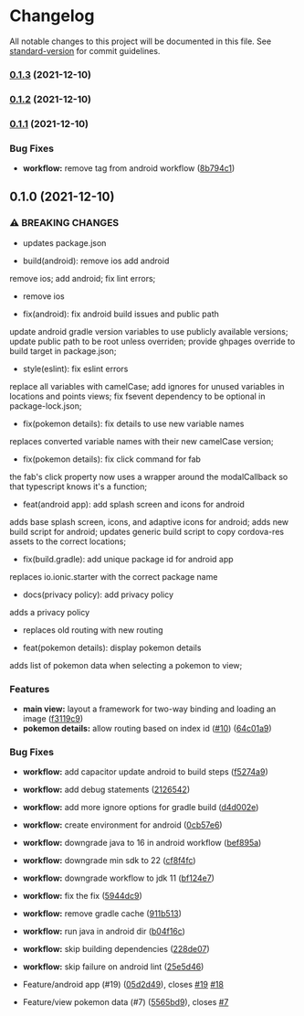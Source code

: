 # Changelog

All notable changes to this project will be documented in this file. See [standard-version](https://github.com/conventional-changelog/standard-version) for commit guidelines.

### [0.1.3](https://github.com/brentspector/reborn-pokepedia/compare/v0.1.2...v0.1.3) (2021-12-10)

### [0.1.2](https://github.com/brentspector/reborn-pokepedia/compare/v0.1.1...v0.1.2) (2021-12-10)

### [0.1.1](https://github.com/brentspector/reborn-pokepedia/compare/v0.1.0...v0.1.1) (2021-12-10)


### Bug Fixes

* **workflow:** remove tag from android workflow ([8b794c1](https://github.com/brentspector/reborn-pokepedia/commit/8b794c168168f814c451031ccf23322e95aa3811))

## 0.1.0 (2021-12-10)


### ⚠ BREAKING CHANGES

* updates package.json

* build(android): remove ios add android

remove ios; add android; fix lint errors;
* remove ios

* fix(android): fix android build issues and public path

update android gradle version variables to use publicly available versions; update public path to be
root unless overriden; provide ghpages override to build target in package.json;

* style(eslint): fix eslint errors

replace all variables with camelCase; add ignores for unused variables in locations and points
views; fix fsevent dependency to be optional in package-lock.json;

* fix(pokemon details): fix details to use new variable names

replaces converted variable names with their new camelCase version;

* fix(pokemon details): fix click command for fab

the fab's click property now uses a wrapper around the modalCallback so that typescript knows it's a
function;

* feat(android app): add splash screen and icons for android

adds base splash screen, icons, and adaptive icons for android; adds new build script for android;
updates generic build script to copy cordova-res assets to the correct locations;

* fix(build.gradle): add unique package id for android app

replaces io.ionic.starter with the correct package name

* docs(privacy policy): add privacy policy

adds a privacy policy
* replaces old routing with new routing

* feat(pokemon details): display pokemon details

adds list of pokemon data when selecting a pokemon to view;

### Features

* **main view:** layout a framework for two-way binding and loading an image ([f3119c9](https://github.com/brentspector/reborn-pokepedia/commit/f3119c91a6611689a4d79ad344e627fd41172812))
* **pokemon details:** allow routing based on index id ([#10](https://github.com/brentspector/reborn-pokepedia/issues/10)) ([64c01a9](https://github.com/brentspector/reborn-pokepedia/commit/64c01a994876c3244d89e562a26279f3ce6c806e))


### Bug Fixes

* **workflow:** add capacitor update android to build steps ([f5274a9](https://github.com/brentspector/reborn-pokepedia/commit/f5274a920975ca29760861998f1886a66c761f1b))
* **workflow:** add debug statements ([2126542](https://github.com/brentspector/reborn-pokepedia/commit/2126542ec6702fd7ec9426f6aa43434cf1161ec0))
* **workflow:** add more ignore options for gradle build ([d4d002e](https://github.com/brentspector/reborn-pokepedia/commit/d4d002e8ba28e6ec1a647a9afc814ad2366c3fbd))
* **workflow:** create environment for android ([0cb57e6](https://github.com/brentspector/reborn-pokepedia/commit/0cb57e62a0f1f7c4bf1393d1995abc20646d608e))
* **workflow:** downgrade java to 16 in android workflow ([bef895a](https://github.com/brentspector/reborn-pokepedia/commit/bef895a9e2a9fa9cb6c6e2cbc50a0e1e7e985647))
* **workflow:** downgrade min sdk to 22 ([cf8f4fc](https://github.com/brentspector/reborn-pokepedia/commit/cf8f4fc3d555332439b20645667d20d91e368e88))
* **workflow:** downgrade workflow to jdk 11 ([bf124e7](https://github.com/brentspector/reborn-pokepedia/commit/bf124e7839e6ee20a785584cb427c8ea81680017))
* **workflow:** fix the fix ([5944dc9](https://github.com/brentspector/reborn-pokepedia/commit/5944dc910b68778f6241b0dc35e659d7442be5de))
* **workflow:** remove gradle cache ([911b513](https://github.com/brentspector/reborn-pokepedia/commit/911b51385eddfb734d04a659c960955f34e3a18f))
* **workflow:** run java in android dir ([b04f16c](https://github.com/brentspector/reborn-pokepedia/commit/b04f16c53fc86aab8ece133d790ef2efa43640a1))
* **workflow:** skip building dependencies ([228de07](https://github.com/brentspector/reborn-pokepedia/commit/228de07270eb1eacfbaf13a7a884296cdbd56cea))
* **workflow:** skip failure on android lint ([25e5d46](https://github.com/brentspector/reborn-pokepedia/commit/25e5d465c0f772cdb674222c74dcdfe52b991e2e))


* Feature/android app (#19) ([05d2d49](https://github.com/brentspector/reborn-pokepedia/commit/05d2d49911ee3d8705a4b48c6336d6d6509cb261)), closes [#19](https://github.com/brentspector/reborn-pokepedia/issues/19) [#18](https://github.com/brentspector/reborn-pokepedia/issues/18)
* Feature/view pokemon data (#7) ([5565bd9](https://github.com/brentspector/reborn-pokepedia/commit/5565bd96ea977fc13d6513537cdd5bb76ee5652f)), closes [#7](https://github.com/brentspector/reborn-pokepedia/issues/7)
